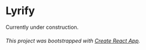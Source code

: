 # Lyrify

Currently under construction. 







###### *This project was bootstrapped with [Create React App](https://github.com/facebook/create-react-app).*
